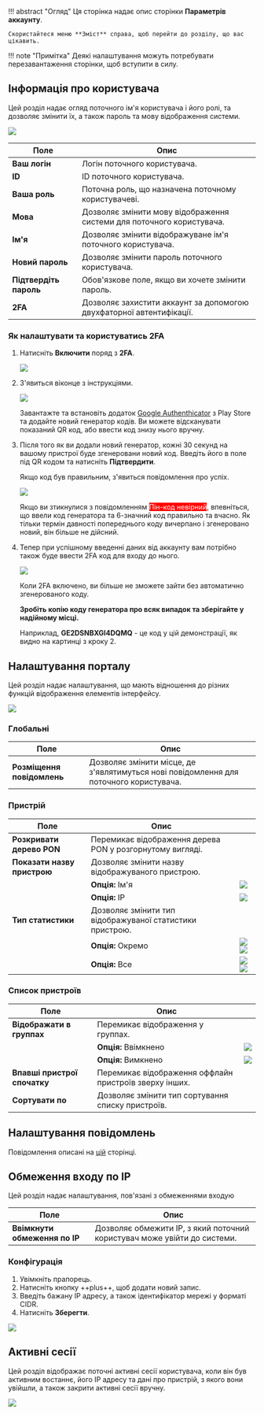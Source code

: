 !!! abstract "Огляд"
    Ця сторінка надає опис сторінки **Параметрів аккаунту**.

    Скористайтеся меню **Зміст** справа, щоб перейти до розділу, що вас цікавить.

!!! note "Примітка"
    Деякі налаштування можуть потребувати перезавантаження сторінки, щоб вступити в силу.

## Інформація про користувача
Цей розділ надає огляд поточного ім'я користувача і його ролі, та дозволяє змінити їх, а також пароль та мову відображення системи.

![](../assets/user-settings/personal_info.png)

| Поле | Опис |
| ---- | ---- |
| **Ваш логін** | Логін поточного користувача. |
| **ID** | ID поточного користувача. |
| **Ваша роль** | Поточна роль, що назначена поточному користувачеві. |
| **Мова** | Дозволяє змінити мову відображення системи для поточного користувача. |
| **Ім'я** | Дозволяє змінити відображуване ім'я поточного користувача. |
| **Новий пароль** | Дозволяє змінити пароль поточного користувача. |
| **Підтвердіть пароль** | Обов'язкове поле, якщо ви хочете змінити пароль. |
| **2FA** | Дозволяє захистити аккаунт за допомогою двухфаторної автентифікації. |

### Як налаштувати та користуватись 2FA
1. Натисніть **Включити** поряд з **2FA**.

    ![](../assets/user-settings/2fa_enable.png)

2. З'явиться віконце з інструкціями.

    ![](../assets/user-settings/2fa_qr.png)

    Завантажте та встановіть додаток [Google Authenthicator](https://play.google.com/store/apps/details?id=com.google.android.apps.authenticator2) з Play Store та додайте новий генератор кодів. Ви можете відсканувати показаний QR код, або ввести код знизу нього вручну.

3. Після того як ви додали новий генератор, кожні 30 секунд на вашому пристрої буде згенеровани новий код. Введіть його в поле під QR кодом та натисніть **Підтвердити**.

    Якщо код був правильним, з'явиться повідомлення про успіх.

    ![](../assets/user-settings/2fa_connected.png)

    Якщо ви зтикнулися з повідомленням <span style="color:#ffffff; background-color:red;">Пін-код невірний</span>, впевніться, що ввели код генератора та 6-значний код правильно та вчасно. Як тільки термін давності попереднього коду вичерпано і згенеровано новий, він більше не дійсний.

4. Тепер при успішному введенні даних від аккаунту вам потрібно також буде ввести 2FA код для входу до нього.

    ![](../assets/user-settings/2fa_login.png)

    Коли 2FA включено, ви більше не зможете зайти без автоматично згенерованого коду.
    
    **Зробіть копію коду генератора про всяк випадок та зберігайте у надійному місці.**
    
    Наприклад, **GE2DSNBXGI4DQMQ** - це код у цій демонстрації, як видно на картинці з кроку 2.

## Налаштування порталу
Цей розділ надає налаштування, що мають відношення до різних функцій відображення елементів інтерфейсу.

![](../assets/user-settings/portal.png)

### Глобальні
| Поле | Опис |
| ---- | ---- |
| **Розміщення повідомлень** | Дозволяє змінити місце, де з'являтимуться нові повідомлення для поточного користувача. |

### Пристрій
| Поле | Опис | |
| ---- | ---- | - |
| **Розкривати дерево PON** | Перемикає відображення дерева PON у розгорнутому вигляді. |
| **Показати назву пристрою** | Дозволяє змінити назву відображуваного пристрою. |
| | **Опція:** Ім'я | ![](../assets/user-settings/show_device_title_name.png) |
| | **Опція:** ІР | ![](../assets/user-settings/show_device_title_ip.png) |
| **Тип статистики** | Дозволяє змінити тип відображуваної статистики пристрою. |
| | **Опція:** Окремо | ![](../assets/user-settings/split_statistic_split_1.png) ![](../assets/user-settings/split_statistic_split_2.png)|
| | **Опція:** Все | ![](../assets/user-settings/split_statistic_all_1.png) ![](../assets/user-settings/split_statistic_all_2.png) |

### Список пристроїв
| Поле | Опис | |
| ---- | ---- | - |
| **Відображати в группах** | Перемикає відображення у группах. |
| | **Опція:** Ввімкнено | ![](../assets/user-settings/device_groups_on.png) |
| | **Опція:** Вимкнено | ![](../assets/user-settings/device_groups_off.png) |
| **Впавші пристрої спочатку** | Перемикає відображення оффлайн пристроїв зверху інших. |
| **Сортувати по** | Дозволяє змінити тип сортування списку пристроїв. |

## Налаштування повідомлень
Повідомлення описані на [цій](../components/notifications.md) сторінці.

## Обмеження входу по IP
Цей розділ надає налаштування, пов'язані з обмеженнями входую

| Поле | Опис |
| ---- | ---- |
| **Ввімкнути обмеження по ІР** | Дозволяє обмежити ІР, з який поточний користувач може увійти до системи. |

### Конфігурація

1. Увімкніть прапорець.
2. Натисніть кнопку ++plus++, щоб додати новий запис.
3. Введіть бажану ІР адресу, а також ідентифікатор мережі у форматі CIDR. 
4. Натисніть **Зберегти**.

![](../assets/user-settings/strict_access.png)

## Активні сесії
Цей розділ відображає поточні активні сесії користувача, коли він був активним востаннє, його ІР адресу та дані про пристрій, з якого вони увійшли, а також закрити активні сесії вручну.

![](../assets/user-settings/active_sessions.png)